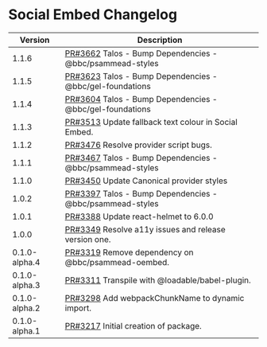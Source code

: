# Social Embed Changelog

| Version       | Description                                                                                           |
| ------------- | ----------------------------------------------------------------------------------------------------- |
| 1.1.6 | [PR#3662](https://github.com/bbc/psammead/pull/3662) Talos - Bump Dependencies - @bbc/psammead-styles |
| 1.1.5 | [PR#3623](https://github.com/bbc/psammead/pull/3623) Talos - Bump Dependencies - @bbc/gel-foundations |
| 1.1.4 | [PR#3604](https://github.com/bbc/psammead/pull/3604) Talos - Bump Dependencies - @bbc/gel-foundations |
| 1.1.3         | [PR#3513](https://github.com/bbc/psammead/pull/3513) Update fallback text colour in Social Embed.     |
| 1.1.2         | [PR#3476](https://github.com/bbc/psammead/pull/3476) Resolve provider script bugs.                    |
| 1.1.1         | [PR#3467](https://github.com/bbc/psammead/pull/3467) Talos - Bump Dependencies - @bbc/psammead-styles |
| 1.1.0         | [PR#3450](https://github.com/bbc/psammead/pull/3450) Update Canonical provider styles                 |
| 1.0.2         | [PR#3397](https://github.com/bbc/psammead/pull/3397) Talos - Bump Dependencies - @bbc/psammead-styles |
| 1.0.1         | [PR#3388](https://github.com/bbc/psammead/pull/3388) Update react-helmet to 6.0.0                     |
| 1.0.0         | [PR#3349](https://github.com/bbc/psammead/pull/3349) Resolve a11y issues and release version one.     |
| 0.1.0-alpha.4 | [PR#3319](https://github.com/bbc/psammead/pull/3319) Remove dependency on @bbc/psammead-oembed.       |
| 0.1.0-alpha.3 | [PR#3311](https://github.com/bbc/psammead/pull/3311) Transpile with @loadable/babel-plugin.           |
| 0.1.0-alpha.2 | [PR#3298](https://github.com/bbc/psammead/pull/3298) Add webpackChunkName to dynamic import.          |
| 0.1.0-alpha.1 | [PR#3217](https://github.com/bbc/psammead/pull/3217) Initial creation of package.                     |
